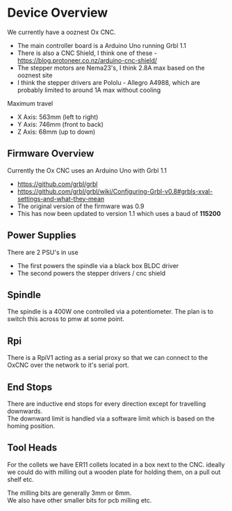 # Device Overview

We currently have a ooznest Ox CNC.

  * The main controller board is a Arduino Uno running Grbl 1.1
  * There is also a CNC Shield, I think one of these - <https://blog.protoneer.co.nz/arduino-cnc-shield/>
  * The stepper motors are Nema23's, I think 2.8A max based on the ooznest site
  * I think the stepper drivers are Pololu - Allegro A4988, which are probably limited to around 1A max without cooling

Maximum travel

  * X Axis: 563mm (left to right)
  * Y Axis: 746mm (front to back)
  * Z Axis: 68mm (up to down)

## Firmware Overview

Currently the Ox CNC uses an Arduino Uno with Grbl 1.1

  * <https://github.com/grbl/grbl>
  * <https://github.com/grbl/grbl/wiki/Configuring-Grbl-v0.8#grbls-xval-settings-and-what-they-mean>
  * The original version of the firmware was 0.9<br>
  * This has now been updated to version 1.1 which uses a baud of **115200**


## Power Supplies

There are 2 PSU's in use

  * The first powers the spindle via a black box BLDC driver
  * The second powers the stepper drivers / cnc shield


## Spindle

The spindle is a 400W one controlled via a potentiometer.
The plan is to switch this across to pmw at some point.


## Rpi

There is a RpiV1 acting as a serial proxy so that we can connect to the OxCNC over the network to it's serial port.


## End Stops

There are inductive end stops for every direction except for travelling downwards. <br>
The downward limit is handled via a software limit which is based on the homing position.


## Tool Heads

For the collets we have ER11 collets located in a box next to the CNC.
ideally we could do with milling out a wooden plate for holding them, on a pull out shelf etc.

The milling bits are generally 3mm or 6mm. <br>
We also have other smaller bits for pcb milling etc.
